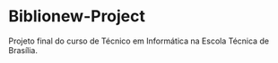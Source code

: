 # Biblionew-Project
Projeto final do curso de Técnico em Informática na Escola Técnica de Brasília.
